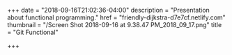 +++
date = "2018-09-16T21:02:36-04:00"
description = "Presentation about functional programming."
href = "friendly-dijkstra-d7e7cf.netlify.com"
thumbnail = "/Screen Shot 2018-09-16 at 9.38.47 PM_2018_09_17.png"
title = "Git Functional"

+++
